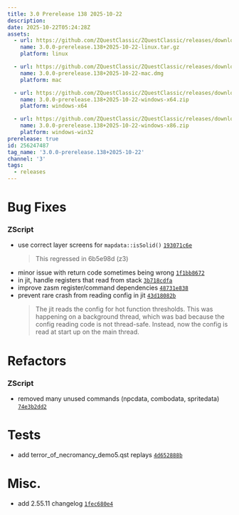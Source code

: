 ```yaml
---
title: 3.0 Prerelease 138 2025-10-22
description: 
date: 2025-10-22T05:24:28Z
assets: 
  - url: https://github.com/ZQuestClassic/ZQuestClassic/releases/download/3.0.0-prerelease.138%2B2025-10-22/3.0.0-prerelease.138%2B2025-10-22-linux.tar.gz
    name: 3.0.0-prerelease.138+2025-10-22-linux.tar.gz
    platform: linux

  - url: https://github.com/ZQuestClassic/ZQuestClassic/releases/download/3.0.0-prerelease.138%2B2025-10-22/3.0.0-prerelease.138%2B2025-10-22-mac.dmg
    name: 3.0.0-prerelease.138+2025-10-22-mac.dmg
    platform: mac

  - url: https://github.com/ZQuestClassic/ZQuestClassic/releases/download/3.0.0-prerelease.138%2B2025-10-22/3.0.0-prerelease.138%2B2025-10-22-windows-x64.zip
    name: 3.0.0-prerelease.138+2025-10-22-windows-x64.zip
    platform: windows-x64

  - url: https://github.com/ZQuestClassic/ZQuestClassic/releases/download/3.0.0-prerelease.138%2B2025-10-22/3.0.0-prerelease.138%2B2025-10-22-windows-x86.zip
    name: 3.0.0-prerelease.138+2025-10-22-windows-x86.zip
    platform: windows-win32
prerelease: true
id: 256247487
tag_name: '3.0.0-prerelease.138+2025-10-22'
channel: '3'
tags:
  - releases
---
```





# Bug Fixes

### ZScript

- use correct layer screens for `mapdata::isSolid()` [`193071c6e`](https://github.com/ZQuestClassic/ZQuestClassic/commit/193071c6e178cbcd5167683a569b60f88d473f3b)
   &nbsp;
   >This regressed in 6b5e98d (z3) 
   >
- minor issue with return code sometimes being wrong [`1f1bb8672`](https://github.com/ZQuestClassic/ZQuestClassic/commit/1f1bb8672c370a589478c33e02fb901b11af449b)
- in jit, handle registers that read from stack [`3b718cdfa`](https://github.com/ZQuestClassic/ZQuestClassic/commit/3b718cdfa14a52fbfb6d180d8af7927fa63f533b)
- improve zasm register/command dependencies [`48731e838`](https://github.com/ZQuestClassic/ZQuestClassic/commit/48731e83886903e8a324b87bcac89dd2d3001f04)
- prevent rare crash from reading config in jit [`43d18082b`](https://github.com/ZQuestClassic/ZQuestClassic/commit/43d18082bfbaa2edb724999c7a893cbc41a82a53)
   &nbsp;
   >The jit reads the config for hot function thresholds. This was happening on a background thread, which was bad because the config reading code is not thread-safe. Instead, now the config is read at start up on the main thread. 
   >

# Refactors

### ZScript

- removed many unused commands (npcdata, combodata, spritedata) [`74e3b2dd2`](https://github.com/ZQuestClassic/ZQuestClassic/commit/74e3b2dd2b4c1bf717525b41f695147bc73cd796)

# Tests

- add terror_of_necromancy_demo5.qst replays [`4d652888b`](https://github.com/ZQuestClassic/ZQuestClassic/commit/4d652888b6485e7b861bc1973852c143cea43993)

# Misc.

- add 2.55.11 changelog [`1fec680e4`](https://github.com/ZQuestClassic/ZQuestClassic/commit/1fec680e461f81e6ca8d055e87443578bceb9e09)
